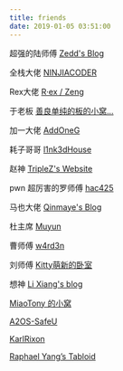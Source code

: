 ```yaml
---
title: friends
date: 2019-01-05 03:51:00
---
```


超强的陆师傅 [Zedd's Blog](https://blog.zeddyu.info/)

全栈大佬 [NINJIACODER](http://rayzhao98.top/)

Rex大佬 [R·ex / Zeng](https://www.rexskz.info/)

于老板 [善良单纯的板的小窝...](https://yuwenjie.cc/)

加一大佬 [AddOneG](http://www.addoneg.com/)

耗子哥哥 [l1nk3dHouse](http://showlinkroom.me/)

赵神 [TripleZ's Website](https://triplez.cn/)

pwn 超厉害的罗师傅 [hac425](https://www.cnblogs.com/hac425/)

马也大佬 [Qinmaye's Blog](https://qinmaye.top/)

杜主席 [Muyun](http://muyun.work/)

曹师傅 [w4rd3n](https://www.hirworld.xyz/)

刘师傅 [Kitty萌新的卧室](https://kit4y.github.io/)

想神 [Li Xiang's blog](https://blog.lixiang-io.cn/)

[MiaoTony 的小窝](https://miaotony.xyz/)

[A2OS-SafeU](https://safeu.a2os.club/)

[KarlRixon](https://blog.karlrixon.cn/)

[Raphael Yang’s Tabloid](https://zhizhiyang.cn/)